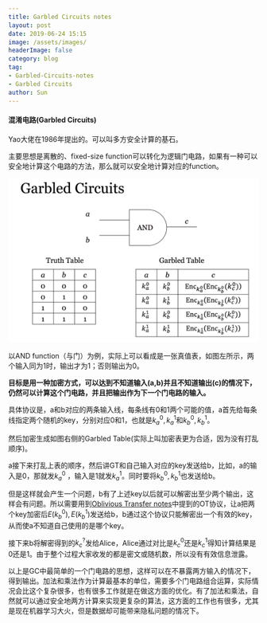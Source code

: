 ```yaml
---
title: Garbled Circuits notes
layout: post
date: 2019-06-24 15:15
image: /assets/images/
headerImage: false
category: blog
tag:
- Garbled-Circuits-notes
- Garbled Circuits
author: Sun
---
```


#### 混淆电路(Garbled Circuits)

Yao大佬在1986年提出的。可以叫多方安全计算的基石。

主要思想是离散的、fixed-size function可以转化为逻辑门电路，如果有一种可以安全地计算这个电路的方法，那么就可以安全地计算对应的function。

![image-20190624152427500](/assets/images/gc-gate.png)

以AND function（与门）为例，实际上可以看成是一张真值表，如图左所示，两个输入同为1时，输出才为1；否则输出为0。

**目标是用一种加密方式，可以达到不知道输入(a,b)并且不知道输出(c)的情况下，仍然可以计算这个门电路，并且把输出作为下一个门电路的输入。**

具体协议是，a和b对应的两条输入线，每条线有0和1两个可能的值，a首先给每条线指定两个随机的key，分别对应0和1，也就是$k_a^0, k_a^1$和$k_b^0, k_b^1$。

然后加密生成如图右侧的Garbled Table(实际上叫加密表更为合适，因为没有打乱顺序)。

a接下来打乱上表的顺序，然后讲GT和自己输入对应的key发送给b，比如，a的输入是0，那就发$k_a^0$ ，输入是1就发$k_a^1$。同时要将$k_b^0, k_b^1$也发送给b。

但是这样就会产生一个问题，b有了上述key以后就可以解密出至少两个输出，这样会有问题。所以需要用到[Oblivious Transfer notes](https://maidousj.github.io/2019/06/18/Oblivious-Transfer-notes/)中提到的OT协议，让a把两个key加密后$E(k_b^0), E(k_b^1)$发送给b，b通过这个协议只能解密出一个有效的key，从而使a不知道自己使用的是哪个key。

接下来b将解密得到的$k_c^?$发给Alice，Alice通过对比是$k_c^0$还是$k_c^1$得知计算结果是0还是1。由于整个过程大家收发的都是密文或随机数，所以没有有效信息泄露。

以上是GC中最简单的一个门电路的思想，这样可以在不暴露两方输入的情况下，得到输出。加法和乘法作为计算最基本的单位，需要多个门电路组合运算，实际情况会比这个复杂很多，也有很多工作就是在做这方面的优化。有了加法和乘法，自然就可以通过安全地两方计算来实现更复杂的算法，这方面的工作也有很多，尤其是现在机器学习大火，但是数据却可能带来隐私问题的情况下。